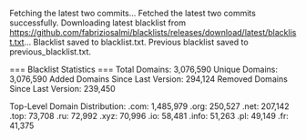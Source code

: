 Fetching the latest two commits...
Fetched the latest two commits successfully.
Downloading latest blacklist from https://github.com/fabriziosalmi/blacklists/releases/download/latest/blacklist.txt...
Blacklist saved to blacklist.txt.
Previous blacklist saved to previous_blacklist.txt.

=== Blacklist Statistics ===
Total Domains: 3,076,590
Unique Domains: 3,076,590
Added Domains Since Last Version: 294,124
Removed Domains Since Last Version: 239,450

Top-Level Domain Distribution:
  .com: 1,485,979
  .org: 250,527
  .net: 207,142
  .top: 73,708
  .ru: 72,992
  .xyz: 70,996
  .io: 58,481
  .info: 51,263
  .pl: 49,149
  .fr: 41,375

